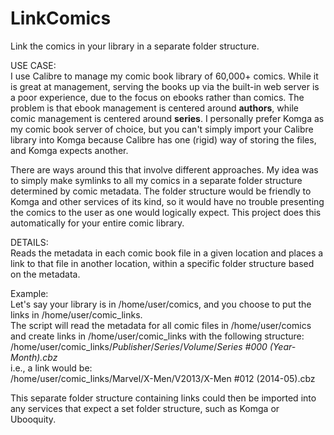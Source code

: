 # LinkComics
Link the comics in your library in a separate folder structure.

USE CASE:<br>
I use Calibre to manage my comic book library of 60,000+ comics. While it is great at management, serving the books up via the built-in web server is a poor experience, due to the focus on ebooks rather than comics. The problem is that ebook management is centered around <b>authors</b>, while comic management is centered around <b>series</b>. I personally prefer Komga as my comic book server of choice, but you can't simply import your Calibre library into Komga because Calibre has one (rigid) way of storing the files, and Komga expects another.

There are ways around this that involve different approaches. My idea was to simply make symlinks to all my comics in a separate folder structure determined by comic metadata. The folder structure would be friendly to Komga and other services of its kind, so it would have no trouble presenting the comics to the user as one would logically expect. This project does this automatically for your entire comic library. 

DETAILS:<br>
Reads the metadata in each comic book file in a given location and places a link to that file in another location, within a specific folder structure based on the metadata.

Example:<br>
Let's say your library is in /home/user/comics, and you choose to put the links in /home/user/comic_links.<br>
    The script will read the metadata for all comic files in /home/user/comics and create links in /home/user/comic_links with the following structure:<br>
    /home/user/comic_links/<i>Publisher</i>/<i>Series</i>/<i>Volume</i>/<i>Series #000 (Year-Month).cbz</i><br>
    i.e., a link would be:<br>
    /home/user/comic_links/Marvel/X-Men/V2013/X-Men #012 (2014-05).cbz

This separate folder structure containing links could then be imported into any services that expect a set folder structure, such as Komga or Ubooquity.